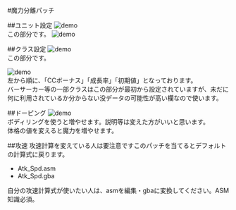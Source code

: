 #魔力分離パッチ

##ユニット設定
![demo](http://i.imgur.com/PM3TYoD.png)  
この部分です。
![demo](http://i.imgur.com/E5ZowzC.png)


##クラス設定
![demo](http://i.imgur.com/BhJxLsC.png)  
この部分です。

![demo](http://i.imgur.com/7VtiQGq.png)  
左から順に、「CCボーナス」「成長率」「初期値」となっております。  
バーサーカー等の一部クラスはこの部分が最初から設定されていますが、未だに何に利用されているか分からない没データの可能性が高い欄なので使います。

##ドーピング
![demo](http://i.imgur.com/2tNlSSm.png)  
ボディリングを使うと増やせます。説明等は変えた方がいいと思います。  
体格の値を変えると魔力を増やせます。

##攻速
攻速計算を変えている人は要注意ですこのパッチを当てるとデフォルトの計算式に戻ります。
 * Atk_Spd.asm
 * Atk_Spd.gba

自分の攻速計算式が使いたい人は、asmを編集・gbaに変換してください。ASM知識必須。
